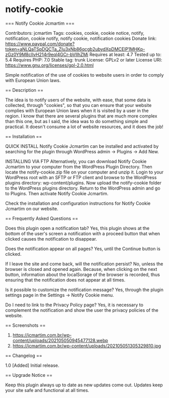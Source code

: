 # notify-cookie

=== Notify Cookie Jcmartim ===

Contributors: jcmartim
Tags: cookies, cookie, cookie notice, notify, notification, cookie notify, notify cookie, notification cookies
Donate link: https://www.paypal.com/donate?token=aNLQaTSpDQCTa_ZIu3xNb86qcgb2ubydXpDMCElP1MHKp-zGz0Y9M8cllvH214r9eql4GCr-bVIlhZMi
Requires at least: 4.7
Tested up to: 5.4
Requires PHP: 7.0
Stable tag: trunk
License: GPLv2 or later
License URI: https://www.gnu.org/licenses/gpl-2.0.html

Simple notification of the use of cookies to website users in order to comply with European Union laws.

== Description ==

The idea is to notify users of the website, with ease, that some data is collected, through \"cookies\", so that you can ensure that your website complies with European Union laws when it is visited by a user in the region. I know that there are several plugins that are much more complex than this one, but as I said, the idea was to do something simple and practical. It doesn\'t consume a lot of website resources, and it does the job!

== Installation ==

QUICK INSTALL
Notify Cookie Jcmartim can be installed and activated by searching for the plugin through WordPress admin → Plugins → Add New.

INSTALLING VIA FTP
Alternatively, you can download Notify Cookie Jcmartim to your computer from the WordPress Plugin Directory.
Then locate the notify-cookie.zip file on your computer and unzip it.
Login to your WordPress root with an SFTP or FTP client and browse to the WordPress plugins directory: wp-content/plugins.
Now upload the notify-cookie folder to the WordPress plugins directory.
Return to the WordPress admin and go to Plugins. Then activate Notify Cookie Jcmartim.

Check the installation and configuration instructions for Notify Cookie Jcmartim on our website.

== Frequently Asked Questions ==

Does this plugin open a notification tab?
Yes, this plugin shows at the bottom of the user\'s screen a notification with a proceed button that when clicked causes the notification to disappear.

Does the notification appear on all pages?
Yes, until the Continue button is clicked.

If I leave the site and come back, will the notification persist?
No, unless the browser is closed and opened again. Because, when clicking on the next button, information about the localSorage of the browser is recorded, thus ensuring that the notification does not appear at all times.

Is it possible to customize the notification message?
Yes, through the plugin settings page in the Settings → Notify Cookie menu.

Do I need to link to the Privacy Policy page?
Yes, it is necessary to complement the notification and show the user the privacy policies of the website.

== Screenshots ==

1. https://jcmartim.com.br/wp-content/uploads/202105050945477128.webp
2. https://jcmartim.com.br/wp-content/uploads/202105051305329810.jpg

== Changelog ==

1.0
[Added] Initial release.

== Upgrade Notice ==

Keep this plugin always up to date as new updates come out. Updates keep your site safe and functional at all times.